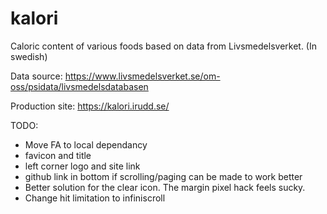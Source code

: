 # kalori
Caloric content of various foods based on data from Livsmedelsverket. (In swedish)

Data source: https://www.livsmedelsverket.se/om-oss/psidata/livsmedelsdatabasen

Production site: https://kalori.irudd.se/

TODO:

- Move FA to local dependancy
- favicon and title
- left corner logo and site link
- github link in bottom if scrolling/paging can be made to work better
- Better solution for the clear icon. The margin pixel hack feels sucky.
- Change hit limitation to infiniscroll